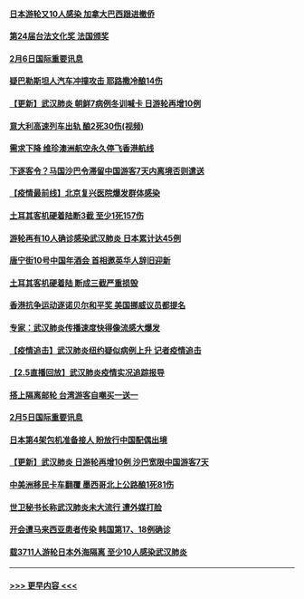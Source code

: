 #### [日本游轮又10人感染 加拿大巴西跟进撤侨](../pages/prog202/a102771084.md?t=02070055) 
#### [第24届台法文化奖 法国颁奖](../pages/prog202/a102771032.md?t=02070055) 
#### [2月6日国际重要讯息](../pages/prog202/a102770794.md?t=02070055) 
#### [疑巴勒斯坦人汽车冲撞攻击 耶路撒冷酿14伤](../pages/prog202/a102770586.md?t=02070055) 
#### [【更新】武汉肺炎 朝鲜7病例冬训喊卡 日游轮再增10例](../pages/prog202/a102770740.md?t=02070055) 
#### [意大利高速列车出轨 酿2死30伤(视频)](../pages/prog202/a102770762.md?t=02070055) 
#### [需求下降 维珍澳洲航空永久停飞香港航线](../pages/prog202/a102770751.md?t=02070055) 
#### [下逐客令？马国沙巴令滞留中国游客7天内离境否则遣送](../pages/prog202/a102770640.md?t=02070055) 
#### [【疫情最前线】北京复兴医院爆发群体感染](../pages/prog202/a102770602.md?t=02070055) 
#### [土耳其客机硬着陆断3截 至少1死157伤](../pages/prog202/a102770508.md?t=02070055) 
#### [游轮再有10人确诊感染武汉肺炎 日本累计达45例](../pages/prog202/a102770476.md?t=02070055) 
#### [唐宁街10号中国年酒会 首相邀英华人辞旧迎新](../pages/prog202/a102770458.md?t=02070055) 
#### [土耳其客机硬着陆 断成三截严重损毁](../pages/prog202/a102770239.md?t=02070055) 
#### [香港抗争运动逐诺贝尔和平奖 美国挪威议员都提名](../pages/prog202/a102770390.md?t=02070055) 
#### [专家：武汉肺炎传播速度快得像流感大爆发](../pages/prog202/a102770132.md?t=02070055) 
#### [【疫情追击】武汉肺炎纽约疑似病例上升 记者疫情追击](../pages/prog202/a102770000.md?t=02070055) 
#### [【2.5直播回放】武汉肺炎疫情实况追踪报导](../pages/prog202/a102769913.md?t=02070055) 
#### [搭上隔离邮轮 台湾游客自嘲买一送一](../pages/prog202/a102769845.md?t=02070055) 
#### [2月5日国际重要讯息](../pages/prog202/a102769821.md?t=02070055) 
#### [日本第4架包机准备接人 盼放行中国配偶出境](../pages/prog202/a102769765.md?t=02070055) 
#### [【更新】武汉肺炎 日游轮再增10例 沙巴宽限中国游客7天](../pages/prog202/a102758911.md?t=02070055) 
#### [中美洲移民卡车翻覆 墨西哥北上公路酿1死81伤](../pages/prog202/a102769703.md?t=02070055) 
#### [世卫秘书长称武汉肺炎未大流行 遭外媒打脸](../pages/prog202/a102769679.md?t=02070055) 
#### [开会遭马来西亚患者传染 韩国第17、18例确诊](../pages/prog202/a102769600.md?t=02070055) 
#### [载3711人游轮日本外海隔离 至少10人感染武汉肺炎](../pages/prog202/a102769538.md?t=02070055) 

----
#### [ >>> 更早内容 <<< ](../indexes/prog202-earlier.md)
